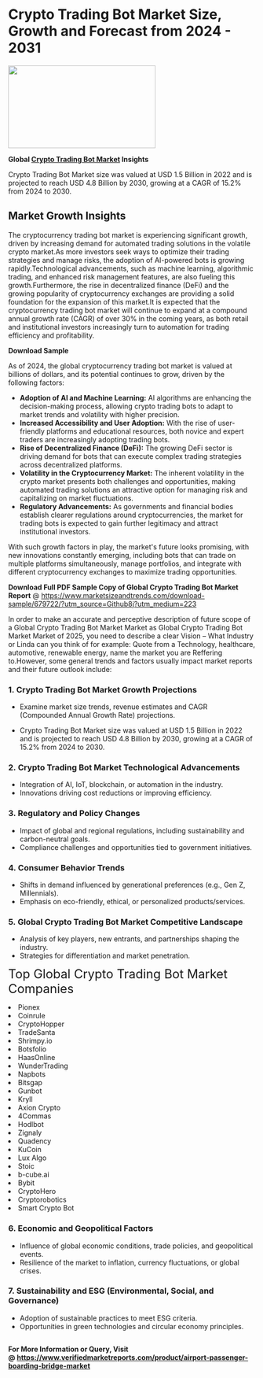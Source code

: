 <H1>Crypto Trading Bot Market Size, Growth and Forecast from 2024 - 2031</H1><img class="aligncenter size-medium wp-image-584254" src="https://thirdeyenews.in/wp-content/uploads/2024/09/Global-Market-Research-300x168.jpeg" alt="" width="300" height="168" /><p><strong>Global&nbsp;<a href="https://www.marketsizeandtrends.com/download-sample/679722/?utm_source=Github8j?utm_medium=223">Crypto Trading Bot Market</a> Insights</strong></p><p>Crypto Trading Bot Market size was valued at USD 1.5 Billion in 2022 and is projected to reach USD 4.8 Billion by 2030, growing at a CAGR of 15.2% from 2024 to 2030.</p><p><h2>Market Growth Insights</h2> <p>The cryptocurrency trading bot market is experiencing significant growth, driven by increasing demand for automated trading solutions in the volatile crypto market.As more investors seek ways to optimize their trading strategies and manage risks, the adoption of AI-powered bots is growing rapidly.Technological advancements, such as machine learning, algorithmic trading, and enhanced risk management features, are also fueling this growth.Furthermore, the rise in decentralized finance (DeFi) and the growing popularity of cryptocurrency exchanges are providing a solid foundation for the expansion of this market.It is expected that the cryptocurrency trading bot market will continue to expand at a compound annual growth rate (CAGR) of over 30% in the coming years, as both retail and institutional investors increasingly turn to automation for trading efficiency and profitability.</p> <p><strong>Download Sample</strong></p> <p>As of 2024, the global cryptocurrency trading bot market is valued at billions of dollars, and its potential continues to grow, driven by the following factors:</p> <ul> <li><strong>Adoption of AI and Machine Learning:</strong> AI algorithms are enhancing the decision-making process, allowing crypto trading bots to adapt to market trends and volatility with higher precision.</li> <li><strong>Increased Accessibility and User Adoption:</strong> With the rise of user-friendly platforms and educational resources, both novice and expert traders are increasingly adopting trading bots.</li> <li><strong>Rise of Decentralized Finance (DeFi):</strong> The growing DeFi sector is driving demand for bots that can execute complex trading strategies across decentralized platforms.</li> <li><strong>Volatility in the Cryptocurrency Market:</strong> The inherent volatility in the crypto market presents both challenges and opportunities, making automated trading solutions an attractive option for managing risk and capitalizing on market fluctuations.</li> <li><strong>Regulatory Advancements:</strong> As governments and financial bodies establish clearer regulations around cryptocurrencies, the market for trading bots is expected to gain further legitimacy and attract institutional investors.</li> </ul> <p>With such growth factors in play, the market's future looks promising, with new innovations constantly emerging, including bots that can trade on multiple platforms simultaneously, manage portfolios, and integrate with different cryptocurrency exchanges to maximize trading opportunities.</p> <p><span class=""><strong>Download Full PDF Sample Copy of Global Crypto Trading Bot Market Report</strong> @ <a href="https://www.marketsizeandtrends.com/download-sample/679722/?utm_source=Github8j?utm_medium=223" target="_blank">https://www.marketsizeandtrends.com/download-sample/679722/?utm_source=Github8j?utm_medium=223</a></span></p><p>In order to make an accurate and perceptive description of future scope of a Global&nbsp;Crypto Trading Bot Market Market as Global&nbsp;Crypto Trading Bot Market Market of 2025, you need to describe a clear Vision &ndash; What Industry or Linda can you think of for example: Quote from a Technology, healthcare, automotive, renewable energy, name the market you are Reffering to.However, some general trends and factors usually impact market reports and their future outlook include:</p><h3>1.&nbsp;<strong>Crypto Trading Bot Market Growth Projections</strong></h3><ul><li>Examine market size trends, revenue estimates and CAGR (Compounded Annual Growth Rate) projections.</li><li><p>Crypto Trading Bot Market size was valued at USD 1.5 Billion in 2022 and is projected to reach USD 4.8 Billion by 2030, growing at a CAGR of 15.2% from 2024 to 2030.</p></li></ul><h3>2.&nbsp;<strong>Crypto Trading Bot Market Technological Advancements</strong></h3><ul><li>Integration of AI, IoT, blockchain, or automation in the industry.</li><li>Innovations driving cost reductions or improving efficiency.</li></ul><h3>3.&nbsp;<strong>Regulatory and Policy Changes</strong></h3><ul><li>Impact of global and regional regulations, including sustainability and carbon-neutral goals.</li><li>Compliance challenges and opportunities tied to government initiatives.</li></ul><h3>4.&nbsp;<strong>Consumer Behavior Trends</strong></h3><ul><li>Shifts in demand influenced by generational preferences (e.g., Gen Z, Millennials).</li><li>Emphasis on eco-friendly, ethical, or personalized products/services.</li></ul><h3>5.&nbsp;<strong>Global Crypto Trading Bot Market Competitive Landscape</strong></h3><ul><li>Analysis of key players, new entrants, and partnerships shaping the industry.</li><li>Strategies for differentiation and market penetration.</li></ul><p data-pm-slice="1 1 []"><span style="color: inherit; font-family: inherit; font-size: 25px;">Top Global Crypto Trading Bot Market Companies</span></p><div class="" data-test-id=""><p><li>Pionex</li><li> Coinrule</li><li> CryptoHopper</li><li> TradeSanta</li><li> Shrimpy.io</li><li> Botsfolio</li><li> HaasOnline</li><li> WunderTrading</li><li> Napbots</li><li> Bitsgap</li><li> Gunbot</li><li> Kryll</li><li> Axion Crypto</li><li> 4Commas</li><li> Hodlbot</li><li> Zignaly</li><li> Quadency</li><li> KuCoin</li><li> Lux Algo</li><li> Stoic</li><li> b-cube.ai</li><li> Bybit</li><li> CryptoHero</li><li> Cryptorobotics</li><li> Smart Crypto Bot</li></p></div><h3>6.&nbsp;<strong>Economic and Geopolitical Factors</strong></h3><ul><li>Influence of global economic conditions, trade policies, and geopolitical events.</li><li>Resilience of the market to inflation, currency fluctuations, or global crises.</li></ul><h3>7.&nbsp;<strong>Sustainability and ESG (Environmental, Social, and Governance)</strong></h3><ul><li>Adoption of sustainable practices to meet ESG criteria.</li><li>Opportunities in green technologies and circular economy principles.</li></ul><h2><strong style="font-size: 14px;">For More Information or Query, Visit @&nbsp;</strong><a style="background-color: #ffffff; font-size: 14px;" href="https://www.marketsizeandtrends.com/report/crypto-trading-bot-market/" target="_blank">https://www.verifiedmarketreports.com/product/airport-passenger-boarding-bridge-market</a></h2>